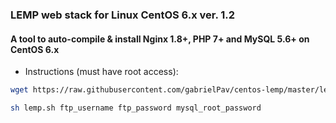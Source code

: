 ### LEMP web stack for Linux CentOS 6.x ver. 1.2

#### A tool to auto-compile & install Nginx 1.8+, PHP 7+ and MySQL 5.6+ on CentOS 6.x

- Instructions (must have root access):

```bash
wget https://raw.githubusercontent.com/gabrielPav/centos-lemp/master/lemp.sh

sh lemp.sh ftp_username ftp_password mysql_root_password
```
